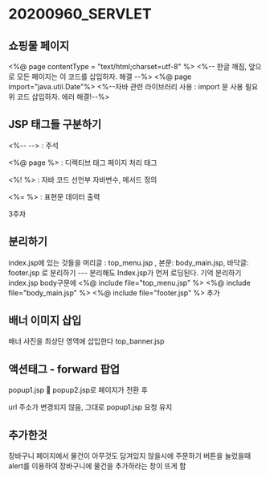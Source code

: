 # 20200960_SERVLET
## 쇼핑물 페이지

<%@ page contentType = "text/html;charset=utf-8" %> <%-- 한글 깨짐, 앞으로 모든 페이지는 이 코드를 삽입하자. 해결 --%> 
<%@ page import="java.util.Date"%> <%--자바 관련 라이브러리 사용 : import 문 사용 필요 위 코드 삽입하자. 에러 해결!--%>

## JSP 태그들 구분하기
<%--		--> : 주석

<%@ page	%> : 디렉티브 태그
페이지 처리 태그

<%!		%> : 자바 코드 선언부
자바변수, 메서드 정의

<%=		%> : 표현문
데이터 출력



3주차 
## 분리하기
index.jsp에 있는 것들을 머리글 : top_menu.jsp , 본문: body_main.jsp, 바닥글: footer.jsp 로 분리하기 --- 분리해도 Index.jsp가 먼저 로딩된다. 기억
분리하기 index.jsp body구문에 	<%@ include file="top_menu.jsp" %>    <%@ include file="body_main.jsp" %>	<%@ include file="footer.jsp" %> 추가

## 배너 이미지 삽입
배너 사진을 최상단 영역에 삽입한다 top_banner.jsp

## 액션태그 - forward  팝업
popup1.jsp  popup2.jsp로
페이지가 전환 후 

url 주소가 변경되지 않음, 
그대로 popup1.jsp 요청 유지

## 추가한것
장바구니 페이지에서 물건이 아무것도 담겨있지 않을시에 주문하기 버튼을 눌렀을때 alert를 이용하여 장바구니에 물건을 추가하라는 창이 뜨게 함